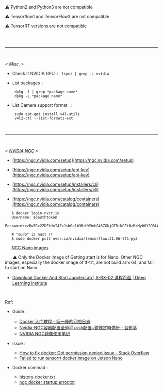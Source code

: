 
⚠️&nbsp;Python2 and Python3 are not compatible

⚠️&nbsp;Tensorflow1 and TensorFlow2 are not compatible

⚠️&nbsp;TensorRT versions are not compatible

</br>



</br>

---

</br>

*< Misc. >*

- Check if NVIDIA GPU&ensp;:&ensp;  `lspci | grep -i nvidia`

- List packages&ensp;:

   ```shell
    dpkg -l | grep *package name*
    dpkg -L *package name*
   ```

- List Camera support format &ensp;:

   ```shell
    sudo apt-get install v4l-utils
    v4l2-ctl --list-formats-ext
   ```

</br>

---

</br>


*< [NVIDIA NGC](https://ngc.nvidia.com/catalog) >*

- [https://ngc.nvidia.com/setup](https://ngc.nvidia.com/setup)
- [https://ngc.nvidia.com/setup/api-key](https://ngc.nvidia.com/setup/api-key)
- [https://ngc.nvidia.com/setup/installers/cli](https://ngc.nvidia.com/setup/installers/cli)

- [https://ngc.nvidia.com/catalog/containers](https://ngc.nvidia.com/catalog/containers)

 ```shell
    $ docker login nvcr.io
    Username: $oauthtoken
    Password:czBwZGc2ZDFkdnI4ZzJsbGo1b3BrbW9mbG46ZGNjOTBiNGEtNzMzMy00Y2Q3LWIyMDQtN2RiYzZmM2MyYzEy

    # "sudo" is must !!
    $ sudo docker pull nvcr.io/nvidia/tensorflow:21.06-tf1-py3
 ```
&emsp;&ensp;[NGC Nano images](https://ngc.nvidia.com/catalog/containers?orderBy=scoreDESC&pageNumber=0&query=nano&quickFilter=containers&filters=)

&emsp;&ensp; ⚠️ Only the Docker image of Getting start is for Nano. Other NGC images, especially the docker image of tf-trt, are not build arm 64, and fail to start on Nano.

- [Download Docker And Start JupyterLab | S-RX-02 课程页面 | Deep Learning Institute](https://courses.nvidia.com/courses/course-v1:DLI+S-RX-02+V2/courseware/b2e02e999d9247eb8e33e893ca052206/63a4dee75f2e4624afbc33bce7811a9b/?activate_block_id=block-v1%3ADLI%2BS-RX-02%2BV2%2Btype%40sequential%2Bblock%4063a4dee75f2e4624afbc33bce7811a9b)

</br>

 Ref:

- Guide :
    - [Docker 入门教程 - 阮一峰的网络日志](https://www.ruanyifeng.com/blog/2018/02/docker-tutorial.html)
    - [Nvidia-NGC容器配置全過程+ssh配置+鏡像定時備份 - 台部落](https://www.twblogs.net/a/5d6dc164bd9eee541c33bfee)
    - [NVIDIA NGC镜像使用笔记](https://blog.csdn.net/womenrendeme/article/details/106873170?ops_request_misc=%257B%2522request%255Fid%2522%253A%2522162625278016780261968614%2522%252C%2522scm%2522%253A%252220140713.130102334..%2522%257D&request_id=162625278016780261968614&biz_id=0&utm_medium=distribute.wap_search_result.none-task-blog-2~all~baidu_landing_v2~default-1-106873170.wap_first_rank_v2_rank_v29&utm_term=ngc+image&spm=1018.2118.3001.4450)

 - Issue :
    - [How to fix docker: Got permission denied issue - Stack Overflow](https://stackoverflow.com/questions/48957195/how-to-fix-docker-got-permission-denied-issue)
    - [Failed to run tensorrt docker image on Jetson Nano](https://forums.developer.nvidia.com/t/failed-to-run-tensorrt-docker-image-on-jetson-nano/123483/3)

- Docker commad :

    - [history-docker.txt](../assets/history-docker.txt)
    - [ngc docker startup error.txt](../assets/ngc%20docker%20startup%20error.txt)
